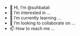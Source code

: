 - 👋 Hi, I’m @suhbatali
- 👀 I’m interested in ...
- 🌱 I’m currently learning ...
- 💞️ I’m looking to collaborate on ...
- 📫 How to reach me ...

<!---
suhbatali/suhbatali is a ✨ special ✨ repository because its `README.md` (this file) appears on your GitHub profile.
You can click the Preview link to take a look at your changes.
--->
